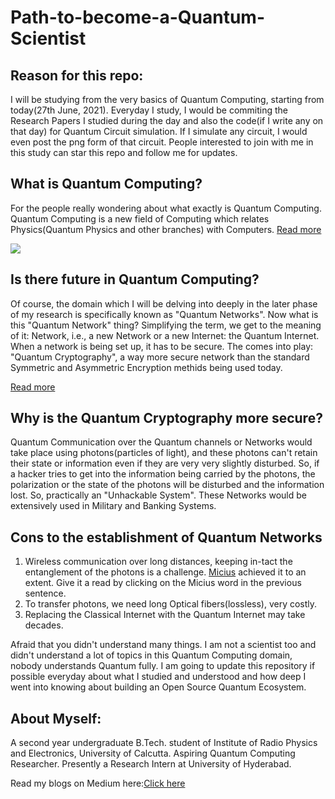 # Path-to-become-a-Quantum-Scientist

## Reason for this repo:

I will be studying from the very basics of Quantum Computing, starting from today(27th June, 2021). Everyday I study, I would be commiting the Research Papers I studied during the day and also the code(if I write any on that day) for Quantum Circuit simulation. If I simulate any circuit, I would even post the png form of that circuit. People interested to join with me in this study can star this repo and follow me for updates.

## What is Quantum Computing?


For the people really wondering about what exactly is Quantum Computing. Quantum Computing is a new field of Computing which relates Physics(Quantum Physics and other branches) with Computers.
[Read more](https://www.ibm.com/quantum-computing/what-is-quantum-computing/)

![](https://media.wired.co.uk/photos/606da2e35b10d6006e4b21a2/1:1/w_2000,h_2000,c_limit/quantum-computing-hero.jpg)

## Is there future in Quantum Computing?

Of course, the domain which I will be delving into deeply in the later phase of my research is specifically known as "Quantum Networks". Now what is this "Quantum Network" thing? Simplifying the term, we get to the meaning of it: Network, i.e., a new Network or a new Internet: the Quantum Internet. When a network is being set up, it has to be secure. The  comes into play: "Quantum Cryptography", a way more secure network than the standard Symmetric and Asymmetric Encryption methids being used today.

[Read more](https://www.honeywell.com/us/en/news/2019/11/the-future-of-quantum-computing)

## Why is the Quantum Cryptography more secure?


Quantum Communication over the Quantum channels or Networks would take place using photons(particles of light), and these photons can't retain their state or information even if they are very very slightly disturbed. So, if a hacker tries to get into the information being carried by the photons, the polarization or the state of the photons will be disturbed and the information lost. So, practically an "Unhackable System". These Networks would be extensively used in Military and Banking Systems.

## Cons to the establishment of Quantum Networks

1. Wireless communication over long distances, keeping in-tact the entanglement of the photons is a challenge. [Micius](https://www.drishtiias.com/daily-updates/daily-news-analysis/micius-a-quantum-enabled-satellite) achieved it to an extent. Give it a read by clicking on the Micius word in the previous sentence.
2. To transfer photons, we need long Optical fibers(lossless), very costly.
3. Replacing the Classical Internet with the Quantum Internet may take decades.





Afraid that you didn't understand many things. I am not a scientist too and didn't understand a lot of topics in this Quantum Computing domain, nobody understands Quantum fully.
I am going to update this repository if possible everyday about what I studied and understood and how deep I went into knowing about building an Open Source Quantum Ecosystem.




## About Myself:

A second year undergraduate B.Tech. student of Institute of Radio Physics and Electronics, University of Calcutta.
Aspiring Quantum Computing Researcher.
Presently a Research Intern at University of Hyderabad.

Read my blogs on Medium here:[Click here](https://medium.com/@sanyalamitrakshar/quantum-computers-the-future-in-our-hands-ee76b2663624)
